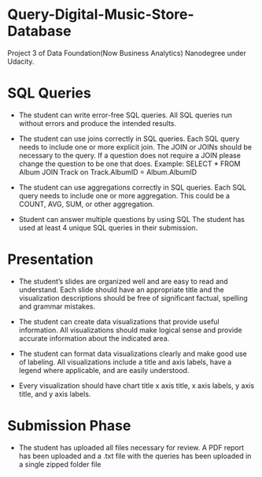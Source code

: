 # Query-Digital-Music-Store-Database
Project 3 of Data Foundation(Now Business Analytics) Nanodegree under Udacity.

# SQL Queries
* The student can write error-free SQL queries.
All SQL queries run without errors and produce the intended results.

* The student can use joins correctly in SQL queries.
Each SQL query needs to include one or more explicit join. The JOIN or JOINs should be necessary to the query. If a question does not require a JOIN please change the question to be one that does.
Example:
SELECT *
FROM Album
JOIN Track on Track.AlbumID = Album.AlbumID

* The student can use aggregations correctly in SQL queries.
Each SQL query needs to include one or more aggregation. This could be a COUNT, AVG, SUM, or other aggregation.

* Student can answer multiple questions by using SQL
The student has used at least 4 unique SQL queries in their submission.

# Presentation

* The student’s slides are organized well and are easy to read and understand.
Each slide should have an appropriate title and the visualization descriptions should be free of significant factual, spelling and grammar mistakes.

* The student can create data visualizations that provide useful information.
All visualizations should make logical sense and provide accurate information about the indicated area.

* The student can format data visualizations clearly and make good use of labeling.
All visualizations include a title and axis labels, have a legend where applicable, and are easily understood.

* Every visualization should have chart title
x axis title,
x axis labels,
y axis title, and
y axis labels.

# Submission Phase
* The student has uploaded all files necessary for review.
A PDF report has been uploaded and a .txt file with the queries has been uploaded in a single zipped folder file
